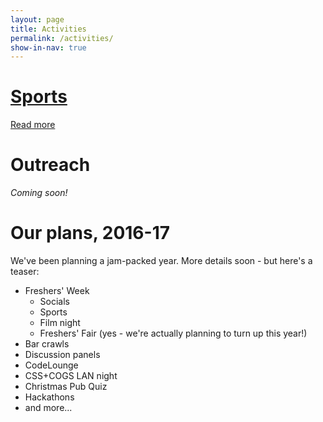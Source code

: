 ```yaml
---
layout: page
title: Activities
permalink: /activities/
show-in-nav: true
---
```


# [Sports](/pages/sports)

[Read more](/pages/sports)

# **Outreach**

*Coming soon!*

# Our plans, 2016-17

We've been planning a jam-packed year. More details soon - but here's a teaser:

* Freshers' Week
  * Socials
  * Sports
  * Film night
  * Freshers' Fair (yes - we're actually planning to turn up this year!)
* Bar crawls
* Discussion panels
* CodeLounge
* CSS+COGS LAN night
* Christmas Pub Quiz
* Hackathons
* and more...

